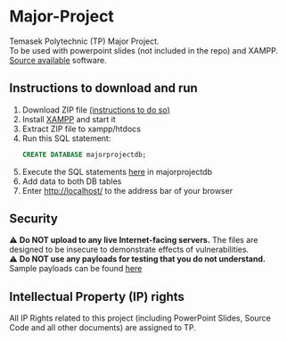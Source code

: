# Major-Project
Temasek Polytechnic (TP) Major Project. <br>
To be used with powerpoint slides (not included in the repo) and XAMPP. <br>
[Source available](https://en.wikipedia.org/wiki/Source-available_software) software.

## Instructions to download and run
1. Download ZIP file [(instructions to do so)](https://docs.github.com/en/repositories/working-with-files/using-files/downloading-source-code-archives)
2. Install [XAMPP](https://www.apachefriends.org/download.html) and start it
3. Extract ZIP file to xampp/htdocs
4. Run this SQL statement:
   ```sql
   CREATE DATABASE majorprojectdb;
   ```
5. Execute the SQL statements [here](https://github.com/ACheah216/Major-Project/tree/master/sql) in majorprojectdb
6. Add data to both DB tables
7. Enter [http://localhost/](http://localhost/) to the address bar of your browser

## Security
⚠️ **Do NOT upload to any live Internet-facing servers.** The files are designed to be insecure to demonstrate effects of vulnerabilities. <br>
⚠️ **Do NOT use any payloads for testing that you do not understand.** Sample payloads can be found [here](https://github.com/ACheah216/Major-Project/blob/master/sample-xss/code.html)

## Intellectual Property (IP) rights
All IP Rights related to this project (including PowerPoint Slides, Source Code and all other documents) are assigned to TP. 
